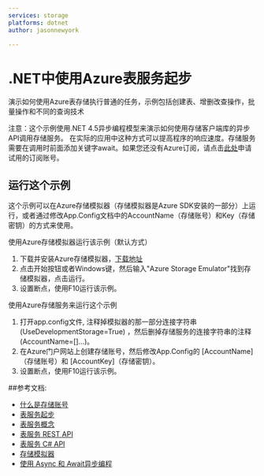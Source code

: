 ```yaml
---
services: storage
platforms: dotnet
author: jasonnewyork

---
```


# .NET中使用Azure表服务起步

演示如何使用Azure表存储执行普通的任务，示例包括创建表、增删改查操作，批量操作和不同的查询技术

注意：这个示例使用.NET 4.5异步编程模型来演示如何使用存储客户端库的异步API调用存储服务。 在实际的应用中这种方式可以提高程序的响应速度。存储服务需要在调用时前面添加关键字await。如果您还没有Azure订阅，请点击[此处](/pricing/1rmb-trial)申请试用的订阅账号。


## 运行这个示例

这个示例可以在Azure存储模拟器（存储模拟器是Azure SDK安装的一部分）上运行，或者通过修改App.Config文档中的AccountName（存储账号）和Key（存储密钥）的方式来使用。 
   
使用Azure存储模拟器运行该示例（默认方式）

1. 下载并安装Azure存储模拟器，[下载地址](/downloads) 
2. 点击开始按钮或者Windows键，然后输入"Azure Storage Emulator"找到存储模拟器，点击运行。
3. 设置断点，使用F10运行该示例。

使用Azure存储服务来运行这个示例

1. 打开app.config文件, 注释掉模拟器的那一部分连接字符串(UseDevelopmentStorage=True) ，然后删掉存储服务的连接字符串的注释 (AccountName=[]...)。
2. 在Azure门户网站上创建存储账号，然后修改App.Config的 [AccountName]（存储账号）和 [AccountKey]（存储密钥）。
3. 设置断点，使用F10运行该示例。


##参考文档: 

- [什么是存储账号](/documentation/articles/storage-create-storage-account/)
- [表服务起步](/documentation/articles/storage-dotnet-how-to-use-tables/)
- [表服务概念](https://msdn.microsoft.com/zh-cn/library/dd179463.aspx)
- [表服务 REST API](https://msdn.microsoft.com/zh-cn/library/dd179423.aspx)
- [表服务 C# API](https://msdn.microsoft.com/zh-cn/library/azure/mt347887.aspx)
- [存储模拟器](/documentation/articles/storage-use-emulator/)
- [使用 Async 和 Await异步编程](http://msdn.microsoft.com/zh-cn/library/hh191443.aspx)
